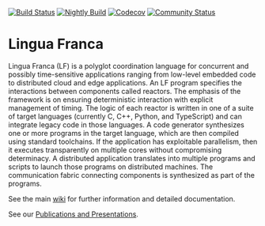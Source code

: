 [![Build Status](https://github.com/icyphy/lingua-franca/workflows/CI/badge.svg)](https://github.com/icyphy/lingua-franca/actions/)
[![Nightly Build](https://github.com/icyphy/lingua-franca/actions/workflows/nightly-build.yml/badge.svg)](https://github.com/icyphy/lingua-franca/actions/workflows/nightly-build.yml)
[![Codecov](https://codecov.io/gh/icyphy/lingua-franca/branch/master/graph/badge.svg?token=CDDG2CNYZY)](https://codecov.io/gh/icyphy/lingua-franca)
[![Community Status](https://img.shields.io/badge/Community-online-blue)](https://community.lf-lang.org/)

# Lingua Franca

Lingua Franca (LF) is a polyglot coordination language for concurrent and possibly time-sensitive applications ranging from low-level embedded code to distributed cloud and edge applications. An LF program specifies the interactions between components called reactors. The emphasis of the framework is on ensuring deterministic interaction with explicit management of timing. The logic of each reactor is written in one of a suite of target languages (currently C, C++, Python, and TypeScript) and can integrate legacy code in those languages. A code generator synthesizes one or more programs in the target language, which are then compiled using standard toolchains. If the application has exploitable parallelism, then it executes transparently on multiple cores without compromising determinacy. A distributed application translates into multiple programs and scripts to launch those programs on distributed machines. The communication fabric connecting components is synthesized as part of the programs.

See the main [wiki](https://github.com/icyphy/lingua-franca/wiki) for further information and detailed documentation.

See our [Publications and Presentations](https://github.com/icyphy/lingua-franca/wiki/Publications-and-Presentations).

